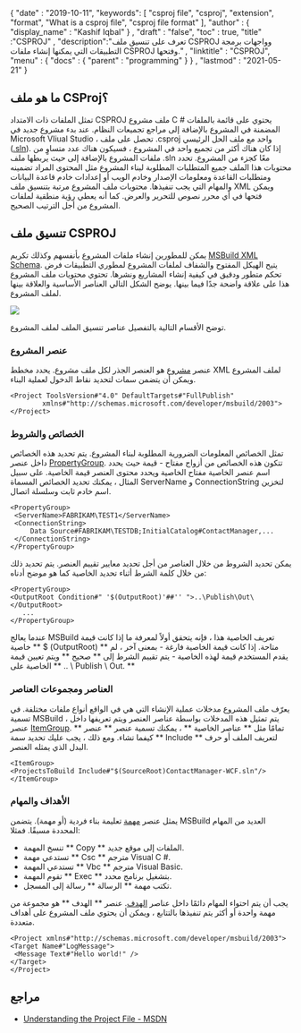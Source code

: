 {
  "date" : "2019-10-11",
  "keywords": [ "csproj file", "csproj", "extension", "format", "What is a csproj file", "csproj file format" ],
  "author" : {
    "display_name" : "Kashif Iqbal"
} ,
  "draft" : "false",
  "toc" : true,
  "title" :"CSPROJ" ,
  "description":"تعرف على تنسيق ملف CSPROJ وواجهات برمجة التطبيقات التي يمكنها إنشاء ملفات CSPROJ وفتحها." ,
  "linktitle" : "CSPROJ",
  "menu" : {
    "docs" : {
      "parent" : "programming"
}
} ,
  "lastmod" : "2021-05-21"
}

## ما هو ملف CSProj؟
تمثل الملفات ذات الامتداد CSPROJ ملف مشروع C # يحتوي على قائمة بالملفات المضمنة في المشروع بالإضافة إلى مراجع تجميعات النظام. عند بدء مشروع جديد في Microsoft VIiual Studio ، تحصل على ملف .csproj واحد مع ملف الحل الرئيسي ([.sln](/ar/programming/sln/)). إذا كان هناك أكثر من تجميع واحد في المشروع ، فسيكون هناك عدد متساوٍ من ملفات المشروع بالإضافة إلى حيث يربطها ملف .sln معًا كجزء من المشروع. تحدد محتويات هذا الملف جميع المتطلبات المطلوبة لبناء المشروع مثل المحتوى المراد تضمينه ومتطلبات القاعدة ومعلومات الإصدار وخادم الويب أو إعدادات خادم قاعدة البيانات والمهام التي يجب تنفيذها. محتويات ملف المشروع مرتبة بتنسيق ملف XML ويمكن فتحها في أي محرر نصوص للتحرير والعرض. كما أنه يعطي رؤية منطقية لملفات المشروع من أجل الترتيب الصحيح.

## تنسيق ملف CSPROJ #

يمكن للمطورين إنشاء ملفات المشروع بأنفسهم وكذلك تكريم [MSBuild XML Schema](https://msdn.microsoft.com/library/5dy88c2e.aspx). يتيح الهيكل المفتوح والشفاف لملفات المشروع لمطوري التطبيقات فرض تحكم متطور ودقيق في كيفية إنشاء المشاريع ونشرها. تحتوي محتويات ملف المشروع هذا على علاقة واضحة جدًا فيما بينها. يوضح الشكل التالي العناصر الأساسية والعلاقة بينها لملف المشروع.

![](https://learn.microsoft.com/en-us/aspnet/web-forms/overview/deployment/web-deployment-in-the-enterprise/understanding-the-project-file/_static/image2.png)

توضح الأقسام التالية بالتفصيل عناصر تنسيق الملف لملف المشروع.

### عنصر المشروع ###

عنصر [مشروع](https://msdn.microsoft.com/library/bcxfsh87.aspx) هو العنصر الجذر لكل ملف مشروع. يحدد مخطط XML لملف المشروع ويمكن أن يتضمن سمات لتحديد نقاط الدخول لعملية البناء.

```
<Project ToolsVersion#"4.0" DefaultTargets#"FullPublish"
        xmlns#"http://schemas.microsoft.com/developer/msbuild/2003">
</Project>
```

### الخصائص والشروط

تمثل الخصائص المعلومات الضرورية المطلوبة لبناء المشروع. يتم تحديد هذه الخصائص داخل عنصر [PropertyGroup](https://msdn.microsoft.com/library/t4w159bs.aspx). تتكون هذه الخصائص من أزواج مفتاح - قيمة حيث يحدد اسم عنصر الخاصية مفتاح الخاصية ويحدد محتوى العنصر قيمة الخاصية. على سبيل المثال ، يمكنك تحديد الخصائص المسماة ServerName و ConnectionString لتخزين اسم خادم ثابت وسلسلة اتصال.

```
<PropertyGroup>    
 <ServerName>FABRIKAM\TEST1</ServerName>
 <ConnectionString>
     Data Source#FABRIKAM\TESTDB;InitialCatalog#ContactManager,...
 </ConnectionString>
</PropertyGroup>
```

يمكن تحديد الشروط من خلال العناصر من أجل تحديد معايير تقييم العنصر. يتم تحديد ذلك من خلال كلمة الشرط أثناء تحديد الخاصية كما هو موضح أدناه:

```
<PropertyGroup>
<OutputRoot Condition#" '$(OutputRoot)'##'' ">..\Publish\Out\</OutputRoot>
   ...
</PropertyGroup>
```

عندما يعالج MSBuild تعريف الخاصية هذا ، فإنه يتحقق أولاً لمعرفة ما إذا كانت قيمة خاصية ** $ (OutputRoot) ** متاحة. إذا كانت قيمة الخاصية فارغة - بمعنى آخر ، لم يقدم المستخدم قيمة لهذه الخاصية - يتم تقييم الشرط إلى ** صحيح ** ويتم تعيين قيمة الخاصية على ** .. \ Publish \ Out. **

### العناصر ومجموعات العناصر

يعرّف ملف المشروع مدخلات عملية الإنشاء التي هي في الواقع أنواع ملفات مختلفة. في تسمية MSBuild ، يتم تمثيل هذه المدخلات بواسطة عناصر العنصر ويتم تعريفها داخل عنصر [ItemGroup](https://msdn.microsoft.com/library/646dk05y.aspx). تمامًا مثل ** عناصر الخاصية ** ، يمكنك تسمية عنصر ** عنصر ** كيفما تشاء. ومع ذلك ، يجب عليك تحديد سمة ** Include ** لتعريف الملف أو حرف البدل الذي يمثله العنصر.

```
<ItemGroup>
<ProjectsToBuild Include#"$(SourceRoot)ContactManager-WCF.sln"/>
</ItemGroup>
```

### الأهداف والمهام

يمثل عنصر [مهمة](https://msdn.microsoft.com/library/77f2hx1s.aspx) تعليمة بناء فردية (أو مهمة). يتضمن MSBuild العديد من المهام المحددة مسبقًا. فمثلا:

* تنسخ المهمة ** Copy ** الملفات إلى موقع جديد.
* تستدعي مهمة ** Csc ** مترجم Visual C #.
* تستدعي المهمة ** Vbc ** مترجم Visual Basic.
* تقوم المهمة ** Exec ** بتشغيل برنامج محدد.
* تكتب مهمة ** الرسالة ** رسالة إلى المسجل.

يجب أن يتم احتواء المهام دائمًا داخل عناصر [الهدف](https://msdn.microsoft.com/library/t50z2hka.aspx). عنصر ** الهدف ** هو مجموعة من مهمة واحدة أو أكثر يتم تنفيذها بالتتابع ، ويمكن أن يحتوي ملف المشروع على أهداف متعددة.

```
<Project xmlns#"http://schemas.microsoft.com/developer/msbuild/2003">
<Target Name#"LogMessage">
 <Message Text#"Hello world!" />
</Target>
</Project>
```

## مراجع

* [Understanding the Project File - MSDN](https://learn.microsoft.com/en-us/aspnet/web-forms/overview/deployment/web-deployment-in-the-enterprise/understanding-the-project-file)


